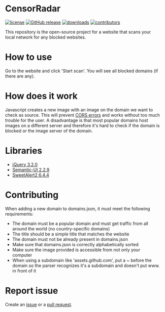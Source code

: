 # CensorRadar
[![license](https://img.shields.io/github/license/MrLuit/CensorRadar.svg?style=flat-square)](https://github.com/MrLuit/CensorRadar/LICENSE.md) [![GitHub release](https://img.shields.io/github/release/MrLuit/CensorRadar.svg?style=flat-square&colorB=E67233)](https://github.com/MrLuit/CensorRadar/releases) [![downloads](https://img.shields.io/github/downloads/MrLuit/CensorRadar/total.svg?style=flat-square)](https://github.com/MrLuit/CensorRadar/graphs/traffic) [![contributors](https://img.shields.io/github/contributors/MrLuit/CensorRadar.svg?style=flat-square)](https://github.com/MrLuit/CensorRadar/graphs/contributors)

This repository is the open-source project for a website that scans your local network for any blocked websites.

# How to use

Go to the website and click 'Start scan'. You will see all blocked domains (if there are any).

# How does it work

Javascript creates a new image with an image on the domain we want to check as source. This will prevent [CORS errors](https://enable-cors.org/) and works without too much trouble for the user. A disadvantage is that most popular domains host images on a different server and therefore it's hard to check if the domain is blocked or the image server of the domain.

# Libraries

- [jQuery 3.2.0](https://github.com/jquery/jquery/tree/3.2.0)
- [Semantic-UI 2.2.9](https://github.com/Semantic-Org/Semantic-UI/tree/2.2.9)
- [SweetAlert2 6.4.4](https://github.com/limonte/sweetalert2/tree/v6.4.4)

# Contributing

When adding a new domain to domains.json, it must meet the following requirements:
- The domain must be a popular domain and must get traffic from all around the world (no country-specific domains)
- The title should be a simple title that matches the website
- The domain must not be already present in domains.json
- Make sure that domains.json is correctly alphabetically sorted
- Make sure the image provided is accessible from not only your computer
- When using a subdomain like 'assets.github.com', put a ~ before the domain so the parser recognizes it's a subdomain and doesn't put www. in front of it

# Report issue

Create an [issue](https://github.com/MrLuit/CensorRadar/issues) or a [pull request](https://github.com/MrLuit/CensorRadar/pulls).
